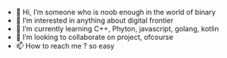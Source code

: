 - 👋 Hi, I’m someone who is noob enough in the world of binary
- 👀 I’m interested in anything about digital frontier
- 🌱 I’m currently learning C++, Phyton, javascript, golang, kotlin
- 💞️ I’m looking to collaborate on project, ofcourse
- 📫 How to reach me ? so easy

<!---
pareoreo/pareoreo is a ✨ special ✨ repository because its `README.md` (this file) appears on your GitHub profile.
You can click the Preview link to take a look at your changes.
--->
